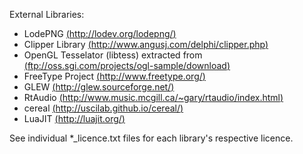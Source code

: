 External Libraries:
* LodePNG [(http://lodev.org/lodepng/)](http://lodev.org/lodepng/)
* Clipper Library [(http://www.angusj.com/delphi/clipper.php)](http://www.angusj.com/delphi/clipper.php)
* OpenGL Tesselator (libtess) extracted from [(ftp://oss.sgi.com/projects/ogl-sample/download)](ftp://oss.sgi.com/projects/ogl-sample/download)
* FreeType Project [(http://www.freetype.org/)](http://www.freetype.org/)
* GLEW [(http://glew.sourceforge.net/)](http://glew.sourceforge.net/)
* RtAudio [(http://www.music.mcgill.ca/~gary/rtaudio/index.html)](http://www.music.mcgill.ca/~gary/rtaudio/index.html)
* cereal [(http://uscilab.github.io/cereal/)](http://uscilab.github.io/cereal/)
* LuaJIT [(http://luajit.org/)](http://luajit.org/)

See individual *_licence.txt files for each library's respective licence.
